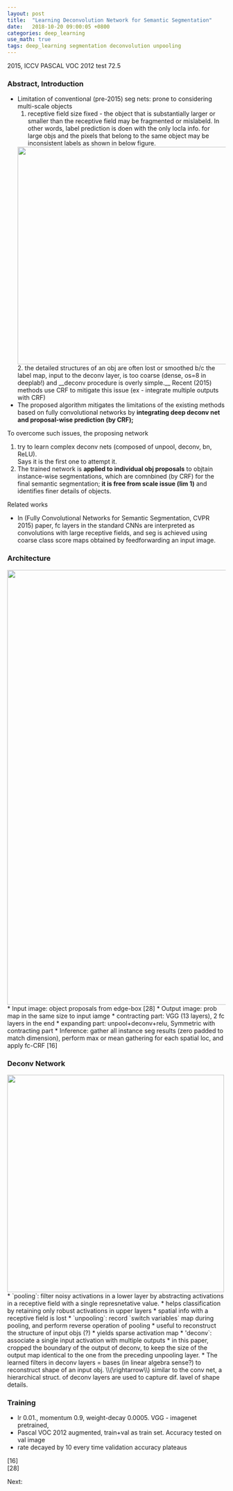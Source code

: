 ```yaml
---
layout: post
title:  "Learning Deconvolution Network for Semantic Segmentation"
date:   2018-10-20 09:00:05 +0800
categories: deep_learning
use_math: true
tags: deep_learning segmentation deconvolution unpooling
---
```


2015, ICCV
PASCAL VOC 2012 test 72.5

### Abstract, Introduction
* Limitation of conventional (pre-2015) seg nets: prone to considering multi-scale objects  
	1. receptive field size fixed - the object that is substantially larger or smaller than the receptive field may be fragmented or mislabeld. In other words, label prediction is doen with the only locla info. for large objs and the pixels that belong to the same object may be inconsistent labels as shown in below figure.  
	<img src="{{ site.url }}/images/deeplearning/seg-lim.png" class="center" style="width:500px"/>
	2. the detailed structures of an obj are often lost or smoothed b/c the label map, input to the deconv layer, is too coarse (dense, os=8 in deeplab!) and __deconv procedure is overly simple.__ Recent (2015) methods use CRF to mitigate this issue (ex - integrate multiple outputs with CRF)  
* The proposed algorithm mitigates the limitations of the existing methods based on fully convolutional networks by __integrating deep deconv net and proposal-wise prediction (by CRF);__


To overcome such issues, the proposing network 
1. try to learn complex deconv nets (composed of unpool, deconv, bn, ReLU).  
Says it is the first one to attempt it.
2. The trained network is __applied to individual obj proposals__ to objtain instance-wise segmentations, which are comnbined (by CRF) for the final semantic segmentation; __it is free from scale issue (lim 1)__ and identifies finer details of objects.

Related works
* In (Fully Convolutional Networks for Semantic Segmentation, CVPR 2015) paper, fc layers in the standard CNNs are interpreted as convolutions with large receptive fields, and seg is achieved using coarse class score maps obtained by feedforwarding an input image.

### Architecture
<img src="{{ site.url }}/images/deeplearning/conv-deconv.png" class="center" style="width:1000px"/>  
* Input image: object proposals from edge-box [28]
* Output image: prob map in the same size to input iamge
* contracting part: VGG (13 layers), 2 fc layers in the end
* expanding part: unpool+deconv+relu, Symmetric with contracting part
* Inference: gather all instance seg results (zero padded to match dimension), perform max or mean gathering for each spatial loc, and apply fc-CRF [16]

### Deconv Network
<img src="{{ site.url }}/images/deeplearning/deconv-unpool.png" class="center" style="width:500px"/>  
* `pooling`: filter noisy activations in a lower layer by abstracting activations in a receptive field with a single represnetative value.  
	* helps classification by retaining only robust activations in upper layers
	* spatial info with a receptive field is lost
* `unpooling`: record `switch variables` map during pooling, and perform reverse operation of pooling
	* useful to reconstruct the structure of input objs (?)
	* yields sparse activation map
* 'deconv`: associate a single input activation with multiple outputs  
	* in this paper, cropped the boundary of the output of deconv, to keep the size of the output map identical to the one from the preceding unpooling layer.
	* The learned filters in deconv layers = bases (in linear algebra sense?) to reconstruct shape of an input obj.  
	\\(\rightarrow\\) similar to the conv net, a hierarchical struct. of deconv layers are used to capture dif. lavel of shape details.

### Training
* lr 0.01., momentum 0.9, weight-decay 0.0005. VGG - imagenet pretrained, 
* Pascal VOC 2012 augmented, train+val as train set. Accuracy tested on val image
* rate decayed by 10 every time validation accuracy plateaus  


[16]   
[28]	
	
Next:  
